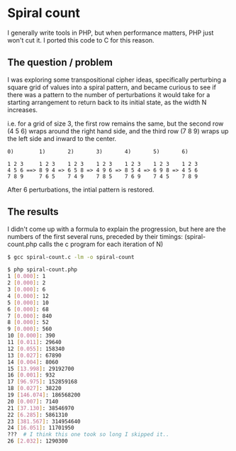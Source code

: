 # Spiral count

I generally write tools in PHP, but when performance matters, PHP just won't cut it. I ported this code to C
for this reason.

## The question / problem

I was exploring some transpositional cipher ideas, specifically perturbing a square grid of values into a spiral
pattern, and became curious to see if there was a pattern to the number of perturbations it would take for a
starting arrangement to return back to its initial state, as the width N increases.

i.e. for a grid of size 3, the first row remains the same, but the second row (4 5 6) wraps around the right hand side,
and the third row (7 8 9) wraps up the left side and inward to the center.  

```
0)        1)       2)       3)       4)       5)       6)

1 2 3     1 2 3    1 2 3    1 2 3    1 2 3    1 2 3    1 2 3
4 5 6 ==> 8 9 4 => 6 5 8 => 4 9 6 => 8 5 4 => 6 9 8 => 4 5 6
7 8 9     7 6 5    7 4 9    7 8 5    7 6 9    7 4 5    7 8 9
```

After 6 perturbations, the intial pattern is restored.

## The results

I didn't come up with a formula to explain the progression, but here are the numbers of the first several runs, 
preceded by their timings:
(spiral-count.php calls the c program for each iteration of N)

```sh
$ gcc spiral-count.c -lm -o spiral-count

$ php spiral-count.php
1 [0.000]: 1
2 [0.000]: 2
3 [0.000]: 6
4 [0.000]: 12
5 [0.000]: 10
6 [0.000]: 68
7 [0.000]: 840
8 [0.000]: 52
9 [0.000]: 560
10 [0.000]: 390
11 [0.011]: 29640
12 [0.055]: 158340
13 [0.027]: 67890
14 [0.004]: 8060
15 [13.998]: 29192700
16 [0.001]: 932
17 [96.975]: 152859168
18 [0.027]: 38220
19 [146.074]: 186568200
20 [0.007]: 7140
21 [37.130]: 38546970
22 [6.285]: 5861310
23 [381.567]: 314954640
24 [16.051]: 11701950
???  # I think this one took so long I skipped it..
26 [2.032]: 1290300
```